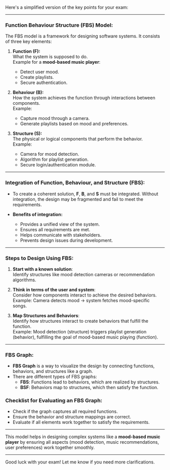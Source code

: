 Here's a simplified version of the key points for your exam:

---

### **Function Behaviour Structure (FBS) Model:**
The FBS model is a framework for designing software systems. It consists of three key elements:

1. **Function (F):**  
   What the system is supposed to do.  
   Example for a **mood-based music player**:  
   - Detect user mood.
   - Create playlists.
   - Secure authentication.

2. **Behaviour (B):**  
   How the system achieves the function through interactions between components.  
   Example:  
   - Capture mood through a camera.
   - Generate playlists based on mood and preferences.

3. **Structure (S):**  
   The physical or logical components that perform the behavior.  
   Example:  
   - Camera for mood detection.
   - Algorithm for playlist generation.
   - Secure login/authentication module.

---

### **Integration of Function, Behaviour, and Structure (FBS):**
- To create a coherent solution, **F**, **B**, and **S** must be integrated. Without integration, the design may be fragmented and fail to meet the requirements.
  
- **Benefits of integration:**
  - Provides a unified view of the system.
  - Ensures all requirements are met.
  - Helps communicate with stakeholders.
  - Prevents design issues during development.

---

### **Steps to Design Using FBS:**
1. **Start with a known solution**:  
   Identify structures like mood detection cameras or recommendation algorithms.
  
2. **Think in terms of the user and system**:  
   Consider how components interact to achieve the desired behaviors.  
   Example: Camera detects mood → system fetches mood-specific songs.

3. **Map Structures and Behaviors**:  
   Identify how structures interact to create behaviors that fulfill the function.  
   Example: Mood detection (structure) triggers playlist generation (behavior), fulfilling the goal of mood-based music playing (function).

---

### **FBS Graph**:
- **FBS Graph** is a way to visualize the design by connecting functions, behaviors, and structures like a graph.
- There are different types of FBS graphs:
  - **FBS**: Functions lead to behaviors, which are realized by structures.
  - **BSF**: Behaviors map to structures, which then satisfy the function.

### **Checklist for Evaluating an FBS Graph:**
- Check if the graph captures all required functions.
- Ensure the behavior and structure mappings are correct.
- Evaluate if all elements work together to satisfy the requirements.

---

This model helps in designing complex systems like a **mood-based music player** by ensuring all aspects (mood detection, music recommendations, user preferences) work together smoothly.

---

Good luck with your exam! Let me know if you need more clarifications.
